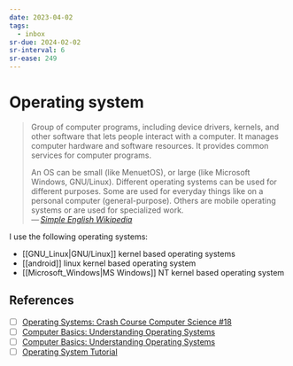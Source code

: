 ```yaml
---
date: 2023-04-02
tags:
  - inbox
sr-due: 2024-02-02
sr-interval: 6
sr-ease: 249
---
```


# Operating system

> Group of computer programs, including device drivers, kernels, and other
> software that lets people interact with a computer. It manages computer
> hardware and software resources. It provides common services for computer
> programs.
>
> An OS can be small (like MenuetOS), or large (like Microsoft Windows,
> GNU/Linux). Different operating systems can be used for different purposes.
> Some are used for everyday things like on a personal computer
> (general-purpose). Others are mobile operating systems or are used for
> specialized work.\
> — <cite>[Simple English Wikipedia](https://simple.wikipedia.org/wiki/Operating_system)</cite>

I use the following operating systems:
- [[GNU_Linux|GNU/Linux]] kernel based operating systems
- [[android]] linux kernel based operating system
- [[Microsoft_Windows|MS Windows]] NT kernel based operating system

## References

- [ ] [Operating Systems: Crash Course Computer Science #18](https://www.youtube.com/watch?v=26QPDBe-NB8)
- [ ] [Computer Basics: Understanding Operating Systems](https://edu.gcfglobal.org/en/computerbasics/understanding-operating-systems/1/)
- [ ] [Computer Basics: Understanding Operating Systems](https://www.youtube.com/watch?v=fkGCLIQx1MI)
- [ ] [Operating System Tutorial](https://www.guru99.com/os-tutorial.html)
